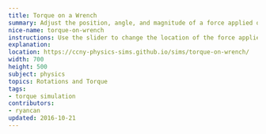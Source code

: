 ```yaml
---
title: Torque on a Wrench
summary: Adjust the position, angle, and magnitude of a force applied on a wrench.
nice-name: torque-on-wrench
instructions: Use the slider to change the location of the force applied. You can drag the tip of the force vector to change its magnitude and orientation. Notice how both toque magnitude and direction (in or out of the screen) changes depending on these parameters
explanation:
location: https://ccny-physics-sims.github.io/sims/torque-on-wrench/
width: 700
height: 500
subject: physics
topics: Rotations and Torque
tags:
- torque simulation 
contributors:
- ryancan
updated: 2016-10-21
---
```

